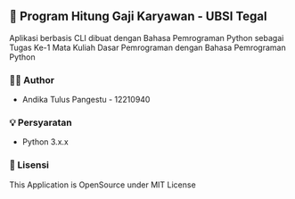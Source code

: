 ## 👋 Program Hitung Gaji Karyawan - UBSI Tegal
Aplikasi berbasis CLI dibuat dengan Bahasa Pemrograman Python sebagai Tugas Ke-1 Mata Kuliah Dasar Pemrograman dengan Bahasa Pemrograman Python

### 🕵️‍♂️ Author
- Andika Tulus Pangestu - 12210940

### 💡 Persyaratan
- Python 3.x.x

### 🔐 Lisensi
This Application is OpenSource under MIT License
